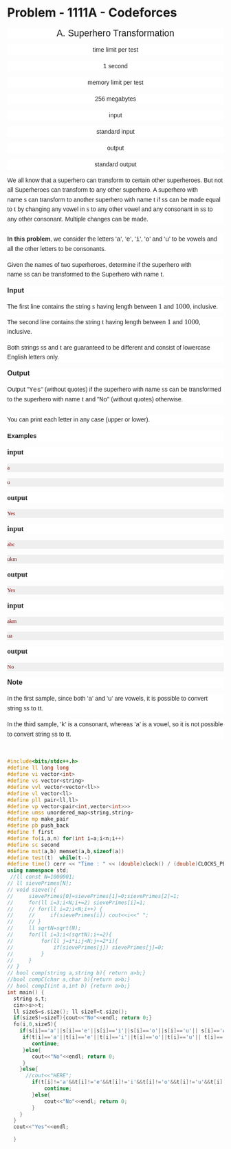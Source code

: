 # Problem - 1111A - Codeforces
<div class="WordSection1" style="layout-grid:15.6pt">

<p class="MsoNormal" align="center" style="text-align:center;line-height:18.0pt;
mso-pagination:widow-orphan;background:white"><span lang="EN-US" style="font-size:16.0pt;font-family:&quot;Helvetica&quot;,sans-serif;mso-fareast-font-family:
宋体;color:#222222;mso-font-kerning:0pt">A. Superhero Transformation<o:p></o:p></span></p>

<p class="MsoNormal" align="center" style="text-align:center;line-height:18.0pt;
mso-pagination:widow-orphan;background:white"><span lang="EN-US" style="mso-bidi-font-size:10.5pt;font-family:&quot;Helvetica&quot;,sans-serif;mso-fareast-font-family:
宋体;color:#222222;mso-font-kerning:0pt">time limit per test<o:p></o:p></span></p>

<p class="MsoNormal" align="center" style="text-align:center;line-height:18.0pt;
mso-pagination:widow-orphan;background:white"><span lang="EN-US" style="mso-bidi-font-size:10.5pt;font-family:&quot;Helvetica&quot;,sans-serif;mso-fareast-font-family:
宋体;color:#222222;mso-font-kerning:0pt">1 second<o:p></o:p></span></p>

<p class="MsoNormal" align="center" style="text-align:center;line-height:18.0pt;
mso-pagination:widow-orphan;background:white"><span lang="EN-US" style="mso-bidi-font-size:10.5pt;font-family:&quot;Helvetica&quot;,sans-serif;mso-fareast-font-family:
宋体;color:#222222;mso-font-kerning:0pt">memory limit per test<o:p></o:p></span></p>

<p class="MsoNormal" align="center" style="text-align:center;line-height:18.0pt;
mso-pagination:widow-orphan;background:white"><span lang="EN-US" style="mso-bidi-font-size:10.5pt;font-family:&quot;Helvetica&quot;,sans-serif;mso-fareast-font-family:
宋体;color:#222222;mso-font-kerning:0pt">256 megabytes<o:p></o:p></span></p>

<p class="MsoNormal" align="center" style="text-align:center;line-height:18.0pt;
mso-pagination:widow-orphan;background:white"><span lang="EN-US" style="mso-bidi-font-size:10.5pt;font-family:&quot;Helvetica&quot;,sans-serif;mso-fareast-font-family:
宋体;color:#222222;mso-font-kerning:0pt">input<o:p></o:p></span></p>

<p class="MsoNormal" align="center" style="text-align:center;line-height:18.0pt;
mso-pagination:widow-orphan;background:white"><span lang="EN-US" style="mso-bidi-font-size:10.5pt;font-family:&quot;Helvetica&quot;,sans-serif;mso-fareast-font-family:
宋体;color:#222222;mso-font-kerning:0pt">standard input<o:p></o:p></span></p>

<p class="MsoNormal" align="center" style="text-align:center;line-height:18.0pt;
mso-pagination:widow-orphan;background:white"><span lang="EN-US" style="mso-bidi-font-size:10.5pt;font-family:&quot;Helvetica&quot;,sans-serif;mso-fareast-font-family:
宋体;color:#222222;mso-font-kerning:0pt">output<o:p></o:p></span></p>

<p class="MsoNormal" align="center" style="text-align:center;line-height:18.0pt;
mso-pagination:widow-orphan;background:white"><span lang="EN-US" style="mso-bidi-font-size:10.5pt;font-family:&quot;Helvetica&quot;,sans-serif;mso-fareast-font-family:
宋体;color:#222222;mso-font-kerning:0pt">standard output<o:p></o:p></span></p>

<p class="MsoNormal" align="left" style="mso-margin-top-alt:auto;mso-margin-bottom-alt:
auto;text-align:left;line-height:16.8pt;mso-pagination:widow-orphan;background:
white"><span lang="EN-US" style="mso-bidi-font-size:10.5pt;font-family:&quot;Helvetica&quot;,sans-serif;
mso-fareast-font-family:宋体;color:#222222;mso-font-kerning:0pt">We all know that
a superhero can transform to certain other superheroes. But not all Superheroes
can transform to any other superhero. A superhero with name&nbsp;</span><span lang="EN-US" style="font-size:12.5pt;font-family:&quot;MathJax_Math-italic&quot;,serif;
mso-fareast-font-family:宋体;mso-bidi-font-family:Helvetica;color:#222222;
mso-font-kerning:0pt">s</span><span lang="EN-US" style="mso-bidi-font-size:10.5pt;
font-family:&quot;Helvetica&quot;,sans-serif;mso-fareast-font-family:宋体;color:#222222;
mso-font-kerning:0pt">&nbsp;can transform to another superhero with name&nbsp;</span><span lang="EN-US" style="font-size:12.5pt;font-family:&quot;MathJax_Math-italic&quot;,serif;
mso-fareast-font-family:宋体;mso-bidi-font-family:Helvetica;color:#222222;
mso-font-kerning:0pt">t</span><span lang="EN-US" style="mso-bidi-font-size:10.5pt;
font-family:&quot;Helvetica&quot;,sans-serif;mso-fareast-font-family:宋体;color:#222222;
mso-font-kerning:0pt">&nbsp;if&nbsp;</span><span lang="EN-US" style="font-size:
12.5pt;font-family:&quot;MathJax_Math-italic&quot;,serif;mso-fareast-font-family:宋体;
mso-bidi-font-family:Helvetica;color:#222222;mso-font-kerning:0pt">s</span><span lang="EN-US" style="mso-bidi-font-size:10.5pt;font-family:&quot;Helvetica&quot;,sans-serif;
mso-fareast-font-family:宋体;color:#222222;mso-font-kerning:0pt">s&nbsp;can be
made equal to&nbsp;</span><span lang="EN-US" style="font-size:12.5pt;font-family:
&quot;MathJax_Math-italic&quot;,serif;mso-fareast-font-family:宋体;mso-bidi-font-family:
Helvetica;color:#222222;mso-font-kerning:0pt">t</span><span lang="EN-US" style="mso-bidi-font-size:10.5pt;font-family:&quot;Helvetica&quot;,sans-serif;mso-fareast-font-family:
宋体;color:#222222;mso-font-kerning:0pt">&nbsp;by changing any vowel in&nbsp;</span><span lang="EN-US" style="font-size:12.5pt;font-family:&quot;MathJax_Math-italic&quot;,serif;
mso-fareast-font-family:宋体;mso-bidi-font-family:Helvetica;color:#222222;
mso-font-kerning:0pt">s</span><span lang="EN-US" style="mso-bidi-font-size:10.5pt;
font-family:&quot;Helvetica&quot;,sans-serif;mso-fareast-font-family:宋体;color:#222222;
mso-font-kerning:0pt">&nbsp;to any other vowel and any consonant in&nbsp;</span><span lang="EN-US" style="font-size:12.5pt;font-family:&quot;MathJax_Math-italic&quot;,serif;
mso-fareast-font-family:宋体;mso-bidi-font-family:Helvetica;color:#222222;
mso-font-kerning:0pt">s</span><span lang="EN-US" style="mso-bidi-font-size:10.5pt;
font-family:&quot;Helvetica&quot;,sans-serif;mso-fareast-font-family:宋体;color:#222222;
mso-font-kerning:0pt">s&nbsp;to any other consonant. Multiple changes can be
made.<o:p></o:p></span></p>

<p class="MsoNormal" align="left" style="margin-top:18.0pt;text-align:left;
line-height:16.8pt;mso-pagination:widow-orphan;background:white"><b><span lang="EN-US" style="mso-bidi-font-size:10.5pt;font-family:&quot;Helvetica&quot;,sans-serif;
mso-fareast-font-family:宋体;color:#222222;mso-font-kerning:0pt">In this problem</span></b><span lang="EN-US" style="mso-bidi-font-size:10.5pt;font-family:&quot;Helvetica&quot;,sans-serif;
mso-fareast-font-family:宋体;color:#222222;mso-font-kerning:0pt">, we consider
the letters '</span><span lang="EN-US" style="font-size:11.5pt;font-family:&quot;Courier New&quot;;
mso-fareast-font-family:宋体;color:#222222;mso-font-kerning:0pt">a</span><span lang="EN-US" style="mso-bidi-font-size:10.5pt;font-family:&quot;Helvetica&quot;,sans-serif;
mso-fareast-font-family:宋体;color:#222222;mso-font-kerning:0pt">', '</span><span lang="EN-US" style="font-size:11.5pt;font-family:&quot;Courier New&quot;;mso-fareast-font-family:
宋体;color:#222222;mso-font-kerning:0pt">e</span><span lang="EN-US" style="mso-bidi-font-size:10.5pt;font-family:&quot;Helvetica&quot;,sans-serif;mso-fareast-font-family:
宋体;color:#222222;mso-font-kerning:0pt">', '</span><span class="SpellE"><span lang="EN-US" style="font-size:11.5pt;font-family:&quot;Courier New&quot;;mso-fareast-font-family:
宋体;color:#222222;mso-font-kerning:0pt">i</span></span><span lang="EN-US" style="mso-bidi-font-size:10.5pt;font-family:&quot;Helvetica&quot;,sans-serif;mso-fareast-font-family:
宋体;color:#222222;mso-font-kerning:0pt">', '</span><span lang="EN-US" style="font-size:11.5pt;font-family:&quot;Courier New&quot;;mso-fareast-font-family:宋体;
color:#222222;mso-font-kerning:0pt">o</span><span lang="EN-US" style="mso-bidi-font-size:
10.5pt;font-family:&quot;Helvetica&quot;,sans-serif;mso-fareast-font-family:宋体;
color:#222222;mso-font-kerning:0pt">' and '</span><span lang="EN-US" style="font-size:11.5pt;font-family:&quot;Courier New&quot;;mso-fareast-font-family:宋体;
color:#222222;mso-font-kerning:0pt">u</span><span lang="EN-US" style="mso-bidi-font-size:
10.5pt;font-family:&quot;Helvetica&quot;,sans-serif;mso-fareast-font-family:宋体;
color:#222222;mso-font-kerning:0pt">' to be vowels and all the other letters to
be consonants.<o:p></o:p></span></p>

<p class="MsoNormal" align="left" style="text-align:left;line-height:16.8pt;
mso-pagination:widow-orphan;background:white"><span lang="EN-US" style="mso-bidi-font-size:10.5pt;font-family:&quot;Helvetica&quot;,sans-serif;mso-fareast-font-family:
宋体;color:#222222;mso-font-kerning:0pt">Given the names of two superheroes,
determine if the superhero with name&nbsp;</span><span lang="EN-US" style="font-size:12.5pt;font-family:&quot;MathJax_Math-italic&quot;,serif;mso-fareast-font-family:
宋体;mso-bidi-font-family:Helvetica;color:#222222;mso-font-kerning:0pt">s</span><span lang="EN-US" style="mso-bidi-font-size:10.5pt;font-family:&quot;Helvetica&quot;,sans-serif;
mso-fareast-font-family:宋体;color:#222222;mso-font-kerning:0pt">s&nbsp;can be
transformed to the Superhero with name&nbsp;</span><span lang="EN-US" style="font-size:12.5pt;font-family:&quot;MathJax_Math-italic&quot;,serif;mso-fareast-font-family:
宋体;mso-bidi-font-family:Helvetica;color:#222222;mso-font-kerning:0pt">t</span><span lang="EN-US" style="mso-bidi-font-size:10.5pt;font-family:&quot;Helvetica&quot;,sans-serif;
mso-fareast-font-family:宋体;color:#222222;mso-font-kerning:0pt">.<o:p></o:p></span></p>

<p class="MsoNormal" align="left" style="text-align:left;line-height:18.0pt;
mso-pagination:widow-orphan;background:white"><b><span lang="EN-US" style="font-size:12.0pt;font-family:&quot;Helvetica&quot;,sans-serif;mso-fareast-font-family:
宋体;color:#222222;mso-font-kerning:0pt">Input<o:p></o:p></span></b></p>

<p class="MsoNormal" align="left" style="text-align:left;line-height:16.8pt;
mso-pagination:widow-orphan;background:white"><span lang="EN-US" style="mso-bidi-font-size:10.5pt;font-family:&quot;Helvetica&quot;,sans-serif;mso-fareast-font-family:
宋体;color:#222222;mso-font-kerning:0pt">The first line contains the string&nbsp;</span><span lang="EN-US" style="font-size:12.5pt;font-family:&quot;MathJax_Math-italic&quot;,serif;
mso-fareast-font-family:宋体;mso-bidi-font-family:Helvetica;color:#222222;
mso-font-kerning:0pt">s</span><span lang="EN-US" style="mso-bidi-font-size:10.5pt;
font-family:&quot;Helvetica&quot;,sans-serif;mso-fareast-font-family:宋体;color:#222222;
mso-font-kerning:0pt">&nbsp;having length between&nbsp;</span><span lang="EN-US" style="font-size:12.5pt;font-family:&quot;MathJax_Main&quot;,serif;mso-fareast-font-family:
宋体;mso-bidi-font-family:Helvetica;color:#222222;mso-font-kerning:0pt">1</span><span lang="EN-US" style="mso-bidi-font-size:10.5pt;font-family:&quot;Helvetica&quot;,sans-serif;
mso-fareast-font-family:宋体;color:#222222;mso-font-kerning:0pt">&nbsp;and&nbsp;</span><span lang="EN-US" style="font-size:12.5pt;font-family:&quot;MathJax_Main&quot;,serif;mso-fareast-font-family:
宋体;mso-bidi-font-family:Helvetica;color:#222222;mso-font-kerning:0pt">1000</span><span lang="EN-US" style="mso-bidi-font-size:10.5pt;font-family:&quot;Helvetica&quot;,sans-serif;
mso-fareast-font-family:宋体;color:#222222;mso-font-kerning:0pt">, inclusive.<o:p></o:p></span></p>

<p class="MsoNormal" align="left" style="text-align:left;line-height:16.8pt;
mso-pagination:widow-orphan;background:white"><span lang="EN-US" style="mso-bidi-font-size:10.5pt;font-family:&quot;Helvetica&quot;,sans-serif;mso-fareast-font-family:
宋体;color:#222222;mso-font-kerning:0pt">The second line contains the
string&nbsp;</span><span lang="EN-US" style="font-size:12.5pt;font-family:&quot;MathJax_Math-italic&quot;,serif;
mso-fareast-font-family:宋体;mso-bidi-font-family:Helvetica;color:#222222;
mso-font-kerning:0pt">t</span><span lang="EN-US" style="mso-bidi-font-size:10.5pt;
font-family:&quot;Helvetica&quot;,sans-serif;mso-fareast-font-family:宋体;color:#222222;
mso-font-kerning:0pt">&nbsp;having length between&nbsp;</span><span lang="EN-US" style="font-size:12.5pt;font-family:&quot;MathJax_Main&quot;,serif;mso-fareast-font-family:
宋体;mso-bidi-font-family:Helvetica;color:#222222;mso-font-kerning:0pt">1</span><span lang="EN-US" style="mso-bidi-font-size:10.5pt;font-family:&quot;Helvetica&quot;,sans-serif;
mso-fareast-font-family:宋体;color:#222222;mso-font-kerning:0pt">&nbsp;and&nbsp;</span><span lang="EN-US" style="font-size:12.5pt;font-family:&quot;MathJax_Main&quot;,serif;mso-fareast-font-family:
宋体;mso-bidi-font-family:Helvetica;color:#222222;mso-font-kerning:0pt">1000</span><span lang="EN-US" style="mso-bidi-font-size:10.5pt;font-family:&quot;Helvetica&quot;,sans-serif;
mso-fareast-font-family:宋体;color:#222222;mso-font-kerning:0pt">, inclusive.<o:p></o:p></span></p>

<p class="MsoNormal" align="left" style="text-align:left;line-height:16.8pt;
mso-pagination:widow-orphan;background:white"><span lang="EN-US" style="mso-bidi-font-size:10.5pt;font-family:&quot;Helvetica&quot;,sans-serif;mso-fareast-font-family:
宋体;color:#222222;mso-font-kerning:0pt">Both strings&nbsp;</span><span lang="EN-US" style="font-size:12.5pt;font-family:&quot;MathJax_Math-italic&quot;,serif;
mso-fareast-font-family:宋体;mso-bidi-font-family:Helvetica;color:#222222;
mso-font-kerning:0pt">s</span><span lang="EN-US" style="mso-bidi-font-size:10.5pt;
font-family:&quot;Helvetica&quot;,sans-serif;mso-fareast-font-family:宋体;color:#222222;
mso-font-kerning:0pt">s&nbsp;and&nbsp;</span><span lang="EN-US" style="font-size:
12.5pt;font-family:&quot;MathJax_Math-italic&quot;,serif;mso-fareast-font-family:宋体;
mso-bidi-font-family:Helvetica;color:#222222;mso-font-kerning:0pt">t</span><span lang="EN-US" style="mso-bidi-font-size:10.5pt;font-family:&quot;Helvetica&quot;,sans-serif;
mso-fareast-font-family:宋体;color:#222222;mso-font-kerning:0pt">&nbsp;are
guaranteed to be different and consist of lowercase English letters only.<o:p></o:p></span></p>

<p class="MsoNormal" align="left" style="text-align:left;line-height:18.0pt;
mso-pagination:widow-orphan;background:white"><b><span lang="EN-US" style="font-size:12.0pt;font-family:&quot;Helvetica&quot;,sans-serif;mso-fareast-font-family:
宋体;color:#222222;mso-font-kerning:0pt">Output<o:p></o:p></span></b></p>

<p class="MsoNormal" align="left" style="text-align:left;line-height:16.8pt;
mso-pagination:widow-orphan;background:white"><span lang="EN-US" style="mso-bidi-font-size:10.5pt;font-family:&quot;Helvetica&quot;,sans-serif;mso-fareast-font-family:
宋体;color:#222222;mso-font-kerning:0pt">Output "</span><span lang="EN-US" style="font-size:11.5pt;font-family:&quot;Courier New&quot;;mso-fareast-font-family:宋体;
color:#222222;mso-font-kerning:0pt">Yes</span><span lang="EN-US" style="mso-bidi-font-size:10.5pt;font-family:&quot;Helvetica&quot;,sans-serif;mso-fareast-font-family:
宋体;color:#222222;mso-font-kerning:0pt">" (without quotes) if the superhero
with name&nbsp;</span><span lang="EN-US" style="font-size:12.5pt;font-family:
&quot;MathJax_Math-italic&quot;,serif;mso-fareast-font-family:宋体;mso-bidi-font-family:
Helvetica;color:#222222;mso-font-kerning:0pt">s</span><span lang="EN-US" style="mso-bidi-font-size:10.5pt;font-family:&quot;Helvetica&quot;,sans-serif;mso-fareast-font-family:
宋体;color:#222222;mso-font-kerning:0pt">s&nbsp;can be transformed to the
superhero with name&nbsp;</span><span lang="EN-US" style="font-size:12.5pt;
font-family:&quot;MathJax_Math-italic&quot;,serif;mso-fareast-font-family:宋体;mso-bidi-font-family:
Helvetica;color:#222222;mso-font-kerning:0pt">t</span><span lang="EN-US" style="mso-bidi-font-size:10.5pt;font-family:&quot;Helvetica&quot;,sans-serif;mso-fareast-font-family:
宋体;color:#222222;mso-font-kerning:0pt">&nbsp;and "</span><span lang="EN-US" style="font-size:11.5pt;font-family:&quot;Courier New&quot;;mso-fareast-font-family:宋体;
color:#222222;mso-font-kerning:0pt">No</span><span lang="EN-US" style="mso-bidi-font-size:
10.5pt;font-family:&quot;Helvetica&quot;,sans-serif;mso-fareast-font-family:宋体;
color:#222222;mso-font-kerning:0pt">" (without quotes) otherwise.<o:p></o:p></span></p>

<p class="MsoNormal" align="left" style="margin-top:18.0pt;text-align:left;
line-height:16.8pt;mso-pagination:widow-orphan;background:white"><span lang="EN-US" style="mso-bidi-font-size:10.5pt;font-family:&quot;Helvetica&quot;,sans-serif;
mso-fareast-font-family:宋体;color:#222222;mso-font-kerning:0pt">You can print
each letter in any case (upper or lower).<o:p></o:p></span></p>

<p class="MsoNormal" align="left" style="text-align:left;line-height:18.0pt;
mso-pagination:widow-orphan;background:white"><b><span lang="EN-US" style="font-size:11.0pt;font-family:&quot;Helvetica&quot;,sans-serif;mso-fareast-font-family:
宋体;color:#222222;mso-font-kerning:0pt">Examples<o:p></o:p></span></b></p>

<p class="MsoNormal" align="left" style="text-align:left;line-height:18.0pt;
mso-pagination:widow-orphan;background:white"><b><span lang="EN-US" style="font-size:12.5pt;font-family:Consolas;mso-fareast-font-family:宋体;
mso-bidi-font-family:Helvetica;color:#222222;mso-font-kerning:0pt">input<o:p></o:p></span></b></p>

<p class="MsoNormal" align="left" style="text-align:left;line-height:15.0pt;
mso-pagination:widow-orphan;tab-stops:45.8pt 91.6pt 137.4pt 183.2pt 229.0pt 274.8pt 320.6pt 366.4pt 412.2pt 458.0pt 503.8pt 549.6pt 595.4pt 641.2pt 687.0pt 732.8pt;
background:#EFEFEF"><span lang="EN-US" style="font-size:9.5pt;font-family:Consolas;
mso-fareast-font-family:宋体;mso-bidi-font-family:宋体;color:#880000;mso-font-kerning:
0pt">a<o:p></o:p></span></p>

<p class="MsoNormal" align="left" style="text-align:left;line-height:15.0pt;
mso-pagination:widow-orphan;tab-stops:45.8pt 91.6pt 137.4pt 183.2pt 229.0pt 274.8pt 320.6pt 366.4pt 412.2pt 458.0pt 503.8pt 549.6pt 595.4pt 641.2pt 687.0pt 732.8pt;
background:#EFEFEF"><span lang="EN-US" style="font-size:9.5pt;font-family:Consolas;
mso-fareast-font-family:宋体;mso-bidi-font-family:宋体;color:#880000;mso-font-kerning:
0pt">u<o:p></o:p></span></p>

<p class="MsoNormal" align="left" style="text-align:left;line-height:18.0pt;
mso-pagination:widow-orphan;background:white"><b><span lang="EN-US" style="font-size:12.5pt;font-family:Consolas;mso-fareast-font-family:宋体;
mso-bidi-font-family:Helvetica;color:#222222;mso-font-kerning:0pt">output<o:p></o:p></span></b></p>

<p class="MsoNormal" align="left" style="text-align:left;line-height:15.0pt;
mso-pagination:widow-orphan;tab-stops:45.8pt 91.6pt 137.4pt 183.2pt 229.0pt 274.8pt 320.6pt 366.4pt 412.2pt 458.0pt 503.8pt 549.6pt 595.4pt 641.2pt 687.0pt 732.8pt;
background:#EFEFEF"><span lang="EN-US" style="font-size:9.5pt;font-family:Consolas;
mso-fareast-font-family:宋体;mso-bidi-font-family:宋体;color:#880000;mso-font-kerning:
0pt">Yes<o:p></o:p></span></p>

<p class="MsoNormal" align="left" style="text-align:left;line-height:18.0pt;
mso-pagination:widow-orphan;background:white"><b><span lang="EN-US" style="font-size:12.5pt;font-family:Consolas;mso-fareast-font-family:宋体;
mso-bidi-font-family:Helvetica;color:#222222;mso-font-kerning:0pt">input<o:p></o:p></span></b></p>

<p class="MsoNormal" align="left" style="text-align:left;line-height:15.0pt;
mso-pagination:widow-orphan;tab-stops:45.8pt 91.6pt 137.4pt 183.2pt 229.0pt 274.8pt 320.6pt 366.4pt 412.2pt 458.0pt 503.8pt 549.6pt 595.4pt 641.2pt 687.0pt 732.8pt;
background:#EFEFEF"><span class="SpellE"><span lang="EN-US" style="font-size:9.5pt;
font-family:Consolas;mso-fareast-font-family:宋体;mso-bidi-font-family:宋体;
color:#880000;mso-font-kerning:0pt">abc</span></span><span lang="EN-US" style="font-size:9.5pt;font-family:Consolas;mso-fareast-font-family:宋体;
mso-bidi-font-family:宋体;color:#880000;mso-font-kerning:0pt"><o:p></o:p></span></p>

<p class="MsoNormal" align="left" style="text-align:left;line-height:15.0pt;
mso-pagination:widow-orphan;tab-stops:45.8pt 91.6pt 137.4pt 183.2pt 229.0pt 274.8pt 320.6pt 366.4pt 412.2pt 458.0pt 503.8pt 549.6pt 595.4pt 641.2pt 687.0pt 732.8pt;
background:#EFEFEF"><span class="SpellE"><span lang="EN-US" style="font-size:9.5pt;
font-family:Consolas;mso-fareast-font-family:宋体;mso-bidi-font-family:宋体;
color:#880000;mso-font-kerning:0pt">ukm</span></span><span lang="EN-US" style="font-size:9.5pt;font-family:Consolas;mso-fareast-font-family:宋体;
mso-bidi-font-family:宋体;color:#880000;mso-font-kerning:0pt"><o:p></o:p></span></p>

<p class="MsoNormal" align="left" style="text-align:left;line-height:18.0pt;
mso-pagination:widow-orphan;background:white"><b><span lang="EN-US" style="font-size:12.5pt;font-family:Consolas;mso-fareast-font-family:宋体;
mso-bidi-font-family:Helvetica;color:#222222;mso-font-kerning:0pt">output<o:p></o:p></span></b></p>

<p class="MsoNormal" align="left" style="text-align:left;line-height:15.0pt;
mso-pagination:widow-orphan;tab-stops:45.8pt 91.6pt 137.4pt 183.2pt 229.0pt 274.8pt 320.6pt 366.4pt 412.2pt 458.0pt 503.8pt 549.6pt 595.4pt 641.2pt 687.0pt 732.8pt;
background:#EFEFEF"><span lang="EN-US" style="font-size:9.5pt;font-family:Consolas;
mso-fareast-font-family:宋体;mso-bidi-font-family:宋体;color:#880000;mso-font-kerning:
0pt">Yes<o:p></o:p></span></p>

<p class="MsoNormal" align="left" style="text-align:left;line-height:18.0pt;
mso-pagination:widow-orphan;background:white"><b><span lang="EN-US" style="font-size:12.5pt;font-family:Consolas;mso-fareast-font-family:宋体;
mso-bidi-font-family:Helvetica;color:#222222;mso-font-kerning:0pt">input<o:p></o:p></span></b></p>

<p class="MsoNormal" align="left" style="text-align:left;line-height:15.0pt;
mso-pagination:widow-orphan;tab-stops:45.8pt 91.6pt 137.4pt 183.2pt 229.0pt 274.8pt 320.6pt 366.4pt 412.2pt 458.0pt 503.8pt 549.6pt 595.4pt 641.2pt 687.0pt 732.8pt;
background:#EFEFEF"><span class="SpellE"><span lang="EN-US" style="font-size:9.5pt;
font-family:Consolas;mso-fareast-font-family:宋体;mso-bidi-font-family:宋体;
color:#880000;mso-font-kerning:0pt">akm</span></span><span lang="EN-US" style="font-size:9.5pt;font-family:Consolas;mso-fareast-font-family:宋体;
mso-bidi-font-family:宋体;color:#880000;mso-font-kerning:0pt"><o:p></o:p></span></p>

<p class="MsoNormal" align="left" style="text-align:left;line-height:15.0pt;
mso-pagination:widow-orphan;tab-stops:45.8pt 91.6pt 137.4pt 183.2pt 229.0pt 274.8pt 320.6pt 366.4pt 412.2pt 458.0pt 503.8pt 549.6pt 595.4pt 641.2pt 687.0pt 732.8pt;
background:#EFEFEF"><span class="SpellE"><span lang="EN-US" style="font-size:9.5pt;
font-family:Consolas;mso-fareast-font-family:宋体;mso-bidi-font-family:宋体;
color:#880000;mso-font-kerning:0pt">ua</span></span><span lang="EN-US" style="font-size:9.5pt;font-family:Consolas;mso-fareast-font-family:宋体;
mso-bidi-font-family:宋体;color:#880000;mso-font-kerning:0pt"><o:p></o:p></span></p>

<p class="MsoNormal" align="left" style="text-align:left;line-height:18.0pt;
mso-pagination:widow-orphan;background:white"><b><span lang="EN-US" style="font-size:12.5pt;font-family:Consolas;mso-fareast-font-family:宋体;
mso-bidi-font-family:Helvetica;color:#222222;mso-font-kerning:0pt">output<o:p></o:p></span></b></p>

<p class="MsoNormal" align="left" style="text-align:left;line-height:15.0pt;
mso-pagination:widow-orphan;tab-stops:45.8pt 91.6pt 137.4pt 183.2pt 229.0pt 274.8pt 320.6pt 366.4pt 412.2pt 458.0pt 503.8pt 549.6pt 595.4pt 641.2pt 687.0pt 732.8pt;
background:#EFEFEF"><span lang="EN-US" style="font-size:9.5pt;font-family:Consolas;
mso-fareast-font-family:宋体;mso-bidi-font-family:宋体;color:#880000;mso-font-kerning:
0pt">No<o:p></o:p></span></p>

<p class="MsoNormal" align="left" style="text-align:left;line-height:18.0pt;
mso-pagination:widow-orphan;background:white"><b><span lang="EN-US" style="font-size:12.0pt;font-family:&quot;Helvetica&quot;,sans-serif;mso-fareast-font-family:
宋体;color:#222222;mso-font-kerning:0pt">Note<o:p></o:p></span></b></p>

<p class="MsoNormal" align="left" style="text-align:left;line-height:16.8pt;
mso-pagination:widow-orphan;background:white"><span lang="EN-US" style="mso-bidi-font-size:10.5pt;font-family:&quot;Helvetica&quot;,sans-serif;mso-fareast-font-family:
宋体;color:#222222;mso-font-kerning:0pt">In the first sample, since both '</span><span lang="EN-US" style="font-size:11.5pt;font-family:&quot;Courier New&quot;;mso-fareast-font-family:
宋体;color:#222222;mso-font-kerning:0pt">a</span><span lang="EN-US" style="mso-bidi-font-size:10.5pt;font-family:&quot;Helvetica&quot;,sans-serif;mso-fareast-font-family:
宋体;color:#222222;mso-font-kerning:0pt">' and '</span><span lang="EN-US" style="font-size:11.5pt;font-family:&quot;Courier New&quot;;mso-fareast-font-family:宋体;
color:#222222;mso-font-kerning:0pt">u</span><span lang="EN-US" style="mso-bidi-font-size:
10.5pt;font-family:&quot;Helvetica&quot;,sans-serif;mso-fareast-font-family:宋体;
color:#222222;mso-font-kerning:0pt">' are vowels, it is possible to convert
string&nbsp;</span><span lang="EN-US" style="font-size:12.5pt;font-family:&quot;MathJax_Math-italic&quot;,serif;
mso-fareast-font-family:宋体;mso-bidi-font-family:Helvetica;color:#222222;
mso-font-kerning:0pt">s</span><span lang="EN-US" style="mso-bidi-font-size:10.5pt;
font-family:&quot;Helvetica&quot;,sans-serif;mso-fareast-font-family:宋体;color:#222222;
mso-font-kerning:0pt">s&nbsp;to&nbsp;</span><span class="SpellE"><span lang="EN-US" style="font-size:12.5pt;font-family:&quot;MathJax_Math-italic&quot;,serif;
mso-fareast-font-family:宋体;mso-bidi-font-family:Helvetica;color:#222222;
mso-font-kerning:0pt">t</span><span lang="EN-US" style="mso-bidi-font-size:10.5pt;
font-family:&quot;Helvetica&quot;,sans-serif;mso-fareast-font-family:宋体;color:#222222;
mso-font-kerning:0pt">t</span></span><span lang="EN-US" style="mso-bidi-font-size:
10.5pt;font-family:&quot;Helvetica&quot;,sans-serif;mso-fareast-font-family:宋体;
color:#222222;mso-font-kerning:0pt">.<o:p></o:p></span></p>

<p class="MsoNormal" align="left" style="text-align:left;line-height:16.8pt;
mso-pagination:widow-orphan;background:white"><span lang="EN-US" style="mso-bidi-font-size:10.5pt;font-family:&quot;Helvetica&quot;,sans-serif;mso-fareast-font-family:
宋体;color:#222222;mso-font-kerning:0pt">In the third sample, '</span><span lang="EN-US" style="font-size:11.5pt;font-family:&quot;Courier New&quot;;mso-fareast-font-family:
宋体;color:#222222;mso-font-kerning:0pt">k</span><span lang="EN-US" style="mso-bidi-font-size:10.5pt;font-family:&quot;Helvetica&quot;,sans-serif;mso-fareast-font-family:
宋体;color:#222222;mso-font-kerning:0pt">' is a consonant, whereas '</span><span lang="EN-US" style="font-size:11.5pt;font-family:&quot;Courier New&quot;;mso-fareast-font-family:
宋体;color:#222222;mso-font-kerning:0pt">a</span><span lang="EN-US" style="mso-bidi-font-size:10.5pt;font-family:&quot;Helvetica&quot;,sans-serif;mso-fareast-font-family:
宋体;color:#222222;mso-font-kerning:0pt">' is a vowel, so it is not possible to
convert string&nbsp;</span><span lang="EN-US" style="font-size:12.5pt;font-family:
&quot;MathJax_Math-italic&quot;,serif;mso-fareast-font-family:宋体;mso-bidi-font-family:
Helvetica;color:#222222;mso-font-kerning:0pt">s</span><span lang="EN-US" style="mso-bidi-font-size:10.5pt;font-family:&quot;Helvetica&quot;,sans-serif;mso-fareast-font-family:
宋体;color:#222222;mso-font-kerning:0pt">s&nbsp;to&nbsp;</span><span class="SpellE"><span lang="EN-US" style="font-size:12.5pt;font-family:&quot;MathJax_Math-italic&quot;,serif;
mso-fareast-font-family:宋体;mso-bidi-font-family:Helvetica;color:#222222;
mso-font-kerning:0pt">t</span><span lang="EN-US" style="mso-bidi-font-size:10.5pt;
font-family:&quot;Helvetica&quot;,sans-serif;mso-fareast-font-family:宋体;color:#222222;
mso-font-kerning:0pt">t</span></span><span lang="EN-US" style="mso-bidi-font-size:
10.5pt;font-family:&quot;Helvetica&quot;,sans-serif;mso-fareast-font-family:宋体;
color:#222222;mso-font-kerning:0pt">.<o:p></o:p></span></p>

<p class="MsoNormal"><span lang="EN-US"><o:p>&nbsp;</o:p></span></p>

</div>

```cpp
#include<bits/stdc++.h>
#define ll long long 
#define vi vector<int>
#define vs vector<string>
#define vvl vector<vector<ll>>
#define vl vector<ll>
#define pll pair<ll,ll>
#define vp vector<pair<int,vector<int>>>
#define umss unordered_map<string,string>
#define mp make_pair
#define pb push_back
#define f first
#define fo(i,a,n) for(int i=a;i<n;i++)
#define sc second
#define mst(a,b) memset(a,b,sizeof(a))
#define test(t)  while(t--)
#define time() cerr << "Time : " << (double)clock() / (double)CLOCKS_PER_SEC << "s\n"
using namespace std;
 //ll const N=1000001;
// ll sievePrimes[N];
// void sieve(){   
//     sievePrimes[0]=sievePrimes[1]=0;sievePrimes[2]=1;
//     for(ll i=3;i<N;i+=2) sievePrimes[i]=1;
//     // for(ll i=2;i<N;i++) {
//     //     if(sievePrimes[i]) cout<<i<<" ";
//     // }
//     ll sqrtN=sqrt(N);
//     for(ll i=3;i<(sqrtN);i+=2){
//         for(ll j=i*i;j<N;j+=2*i){
//             if(sievePrimes[j]) sievePrimes[j]=0;
//         }
//     }
// }
// bool comp(string a,string b){ return a>b;}
//bool compC(char a,char b){return a>b;}
// bool compI(int a,int b) {return a>b;}
int main() {
  string s,t;
  cin>>s>>t;
  ll sizeS=s.size(); ll sizeT=t.size();
  if(sizeS!=sizeT){cout<<"No"<<endl; return 0;}
  fo(i,0,sizeS){
  	if(s[i]=='a'||s[i]=='e'||s[i]=='i'||s[i]=='o'||s[i]=='u'|| s[i]=='A'||s[i]=='E'||s[i]=='I'||s[i]=='O'||s[i]=='U'){
     if(t[i]=='a'||t[i]=='e'||t[i]=='i'||t[i]=='o'||t[i]=='u'|| t[i]=='A'||t[i]=='E'||t[i]=='I'||t[i]=='O'||t[i]=='U'){
     	continue;
     }else{
     	cout<<"No"<<endl; return 0;
     }
  	}else{
      //cout<<"HERE";
  		if(t[i]!='a'&&t[i]!='e'&&t[i]!='i'&&t[i]!='o'&&t[i]!='u'&&t[i]!='A'&&t[i]!='E'&&t[i]!='I'&&t[i]!='O'&&t[i]!='U'){
  			continue;
  		}else{
  			cout<<"No"<<endl; return 0;
  		}
  	}
  }
  cout<<"Yes"<<endl;

  }
  ```
